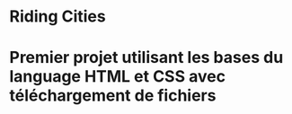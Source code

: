# Riding Cities 

# Premier projet utilisant les bases du language HTML et CSS avec téléchargement de fichiers  
